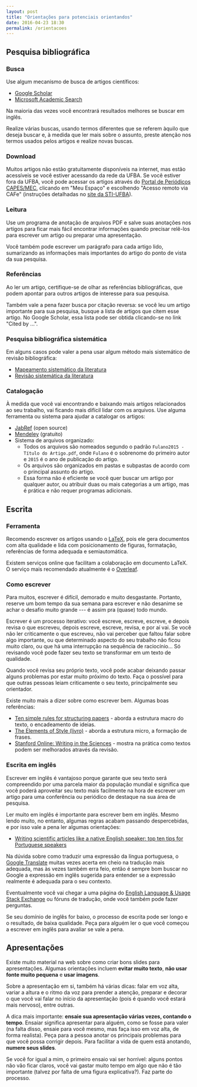 ```yaml
---
layout: post
title: "Orientações para potenciais orientandos"
date: 2016-04-23 18:30
permalink: /orientacoes
---
```


## Pesquisa bibliográfica

### Busca

Use algum mecanismo de busca de artigos científicos:

- [Google Scholar](https://scholar.google.com/)
- [Microsoft Academic Search](https://academic.microsoft.com/)

Na maioria das vezes você encontrará resultados melhores se buscar em inglês.

Realize várias buscas, usando termos diferentes que se referem àquilo que deseja buscar e, à medida que ler mais sobre o assunto, preste atenção nos termos usados pelos artigos e realize novas buscas.

### Download

Muitos artigos não estão gratuitamente disponíveis na internet, mas estão acessíveis se você estiver acessando da rede da UFBA. Se você estiver fora da UFBA, você pode acessar os artigos através do [Portal de Periódicos CAPES/MEC](http://periodicos.capes.gov.br/), clicando em "Meu Espaço" e escolhendo "Acesso remoto via CAFe" (instruções detalhadas no [site da STI-UFBA](https://wiki-sti.ufba.br/Cafe/PeriodicosCAPES)).

### Leitura

Use um programa de anotação de arquivos PDF e salve suas anotações nos artigos para ficar mais fácil encontrar informações quando precisar relê-los para escrever um artigo ou preparar uma apresentação.

Você também pode escrever um parágrafo para cada artigo lido, sumarizando as informações mais importantes do artigo do ponto de vista da sua pesquisa.

### Referências

Ao ler um artigo, certifique-se de olhar as referências bibliográficas, que podem apontar para outros artigos de interesse para sua pesquisa.

Também vale a pena fazer busca por citação reversa: se você leu um artigo importante para sua pesquisa, busque a lista de artigos que citem esse artigo. No Google Scholar, essa lista pode ser obtida clicando-se no link "Cited by ...".

### Pesquisa bibliográfica sistemática

Em alguns casos pode valer a pena usar algum método mais sistemático de revisão bibliográfica:

- [Mapeamento sistemático da literatura](http://www.bcs.org/upload/pdf/ewic_ea08_paper8.pdf)
- [Revisão sistemática da literatura](https://en.wikipedia.org/wiki/Systematic_review)

### Catalogação

À medida que você vai encontrando e baixando mais artigos relacionados ao seu trabalho, vai ficando mais difícil lidar com os arquivos. Use alguma ferramenta ou sistema para ajudar a catalogar os artigos:

- [JabRef](http://www.jabref.org/) (open source)
- [Mendeley](https://www.mendeley.com/) (gratuito)
- Sistema de arquivos organizado:
    + Todos os arquivos são nomeados segundo o padrão `Fulano2015 - Título do Artigo.pdf`, onde `Fulano` é o sobrenome do primeiro autor e `2015` é o ano de publicação do artigo.
    + Os arquivos são organizados em pastas e subpastas de acordo com o principal assunto do artigo.
    + Essa forma não é eficiente se você quer buscar um artigo por qualquer autor, ou atribuir duas ou mais categorias a um artigo, mas é prática e não requer programas adicionais.

## Escrita

### Ferramenta

Recomendo escrever os artigos usando o [LaTeX](https://www.latex-project.org/), pois ele gera documentos com alta qualidade e lida com posicionamento de figuras, formatação, referências de forma adequada e semiautomática.

Existem serviços online que facilitam a colaboração em documento LaTeX. O serviço mais recomendado atualmente é o [Overleaf](https://www.overleaf.com).

### Como escrever

Para muitos, escrever é difícil, demorado e muito desgastante. Portanto, reserve um bom tempo da sua semana para escrever e não desanime se achar o desafio muito grande --- é assim pra (quase) todo mundo.

Escrever é um processo iterativo: você escreve, escreve, escreve, e depois revisa o que escreveu, depois escreve, escreve, revisa, e por aí vai. Se você não ler criticamente o que escreveu, não vai perceber que faltou falar sobre algo importante, ou que determinado aspecto do seu trabalho não ficou muito claro, ou que há uma interrupção na sequência de raciocínio... Só revisando você pode fazer seu texto se transformar em um texto de qualidade.

Quando você revisa seu próprio texto, você pode acabar deixando passar alguns problemas por estar muito próximo do texto. Faça o possível para que outras pessoas leiam criticamente o seu texto, principalmente seu orientador.

Existe muito mais a dizer sobre como escrever bem. Algumas boas referências:

- [Ten simple rules for structuring papers](http://biorxiv.org/content/biorxiv/early/2016/11/28/088278.full.pdf) - aborda a estrutura macro do texto, o encadeamento de ideias.
- [The Elements of Style (livro)](https://en.wikipedia.org/wiki/The_Elements_of_Style) - aborda a estrutura micro, a formação de frases.
- [Stanford Online: Writing in the Sciences](https://www.youtube.com/watch?v=PPsocEFCGRU&list=PLUk4uy2jPpXVGXqVhgs352q6jOdI608Qg&index=1) - mostra na prática como textos podem ser melhorados através da revisão.

### Escrita em inglês

Escrever em inglês é vantajoso porque garante que seu texto será compreendido por uma parcela maior da população mundial e significa que você poderá aproveitar seu texto mais facilmente na hora de escrever um artigo para uma conferência ou periódico de destaque na sua área de pesquisa.

Ler muito em inglês é importante para escrever bem em inglês. Mesmo lendo muito, no entanto, algumas regras acabam passando despercebidas, e por isso vale a pena ler algumas orientações:

- [Writing scientific articles like a native English speaker: top ten tips for Portuguese speakers](http://www.ncbi.nlm.nih.gov/pmc/articles/PMC3935133/)

Na dúvida sobre como traduzir uma expressão da língua portuguesa, o [Google Translate](https://translate.google.com/) muitas vezes acerta em cheio na tradução mais adequada, mas às vezes também erra feio, então é sempre bom buscar no Google a expressão em inglês sugerida para entender se a expressão realmente é adequada para o seu contexto.

Eventualmente você vai chegar a uma página do [English Language & Usage Stack Exchange](http://english.stackexchange.com/) ou fóruns de tradução, onde você também pode fazer perguntas.

Se seu domínio de inglês for baixo, o processo de escrita pode ser longo e o resultado, de baixa qualidade. Peça para alguém ler o que você começou a escrever em inglês para avaliar se vale a pena.

## Apresentações

Existe muito material na web sobre como criar bons slides para apresentações. Algumas orientações incluem **evitar muito texto**, **não usar fonte muito pequena** e **usar imagens**.

Sobre a apresentação em si, também há várias dicas: falar em voz alta, variar a altura e o ritmo da voz para prender a atenção, preparar e decorar o que você vai falar no início da apresentação (pois é quando você estará mais nervoso), entre outras.

A dica mais importante: **ensaie sua apresentação várias vezes, contando o tempo**. Ensaiar significa apresentar para alguém, como se fosse para valer (na falta disso, ensaie para você mesmo, mas faça isso em voz alta, de forma realista). Peça para a pessoa anotar os principais problemas para que você possa corrigir depois. Para facilitar a vida de quem está anotando, **numere seus slides**.

Se você for igual a mim, o primeiro ensaio vai ser horrível: alguns pontos não vão ficar claros, você vai gastar muito tempo em algo que não é tão importante (talvez por falta de uma figura explicativa?). Faz parte do processo.
